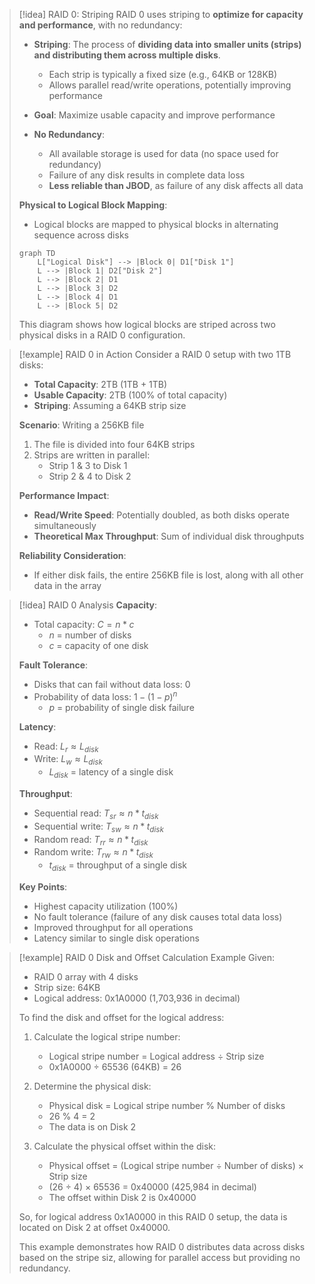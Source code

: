 
> [!idea] RAID 0: Striping
> RAID 0 uses striping to **optimize for capacity and performance**, with no redundancy:
> 
> - **Striping**: The process of **dividing data into smaller units (strips) and distributing them across multiple disks**.
>   - Each strip is typically a fixed size (e.g., 64KB or 128KB)
>   - Allows parallel read/write operations, potentially improving performance
> 
> - **Goal**: Maximize usable capacity and improve performance
> 
> - **No Redundancy**: 
>   - All available storage is used for data (no space used for redundancy)
>   - Failure of any disk results in complete data loss
>   - **Less reliable than JBOD**, as failure of any disk affects all data
> 
> **Physical to Logical Block Mapping**:
> - Logical blocks are mapped to physical blocks in alternating sequence across disks
> 
> ```mermaid
> graph TD
>     L["Logical Disk"] --> |Block 0| D1["Disk 1"]
>     L --> |Block 1| D2["Disk 2"]
>     L --> |Block 2| D1
>     L --> |Block 3| D2
>     L --> |Block 4| D1
>     L --> |Block 5| D2
> ```
> 
> This diagram shows how logical blocks are striped across two physical disks in a RAID 0 configuration.

> [!example] RAID 0 in Action
> Consider a RAID 0 setup with two 1TB disks:
> 
> - **Total Capacity**: 2TB (1TB + 1TB)
> - **Usable Capacity**: 2TB (100% of total capacity)
> - **Striping**: Assuming a 64KB strip size
> 
> **Scenario**: Writing a 256KB file
> 
> 1. The file is divided into four 64KB strips
> 2. Strips are written in parallel:
>    - Strip 1 & 3 to Disk 1
>    - Strip 2 & 4 to Disk 2
> 
> **Performance Impact**:
> - **Read/Write Speed**: Potentially doubled, as both disks operate simultaneously
> - **Theoretical Max Throughput**: Sum of individual disk throughputs
> 
> **Reliability Consideration**:
> - If either disk fails, the entire 256KB file is lost, along with all other data in the array

> [!idea] RAID 0 Analysis
> **Capacity**: 
> - Total capacity: $C = n * c$
>   - $n$ = number of disks
>   - $c$ = capacity of one disk
> 
> **Fault Tolerance**:
> - Disks that can fail without data loss: 0
> - Probability of data loss: $1 - (1 - p)^n$
>   - $p$ = probability of single disk failure
> 
> **Latency**:
> - Read: $L_r \approx L_{disk}$
> - Write: $L_w \approx L_{disk}$
>   - $L_{disk}$ = latency of a single disk
> 
> **Throughput**:
> - Sequential read: $T_{sr} \approx n * t_{disk}$
> - Sequential write: $T_{sw} \approx n * t_{disk}$
> - Random read: $T_{rr} \approx n * t_{disk}$
> - Random write: $T_{rw} \approx n * t_{disk}$
>   - $t_{disk}$ = throughput of a single disk
> 
> **Key Points**:
> - Highest capacity utilization (100%)
> - No fault tolerance (failure of any disk causes total data loss)
> - Improved throughput for all operations
> - Latency similar to single disk operations

> [!example] RAID 0 Disk and Offset Calculation Example
> Given:
> - RAID 0 array with 4 disks
> - Strip size: 64KB
> - Logical address: 0x1A0000 (1,703,936 in decimal)
>   
> To find the disk and offset for the logical address:
> 1. Calculate the logical stripe number:
>    - Logical stripe number = Logical address ÷ Strip size
>    - 0x1A0000 ÷ 65536 (64KB) = 26
> 
> 2. Determine the physical disk:
>    - Physical disk = Logical stripe number % Number of disks
>    - 26 % 4 = 2
>    - The data is on Disk 2
> 
> 3. Calculate the physical offset within the disk:
>    - Physical offset = (Logical stripe number ÷ Number of disks) × Strip size
>    - (26 ÷ 4) × 65536 = 0x40000 (425,984 in decimal)
>    - The offset within Disk 2 is 0x40000
>
> So, for logical address 0x1A0000 in this RAID 0 setup, the data is located on Disk 2 at offset 0x40000.
>
> This example demonstrates how RAID 0 distributes data across disks based on the stripe siz, allowing for parallel access but providing no redundancy.
